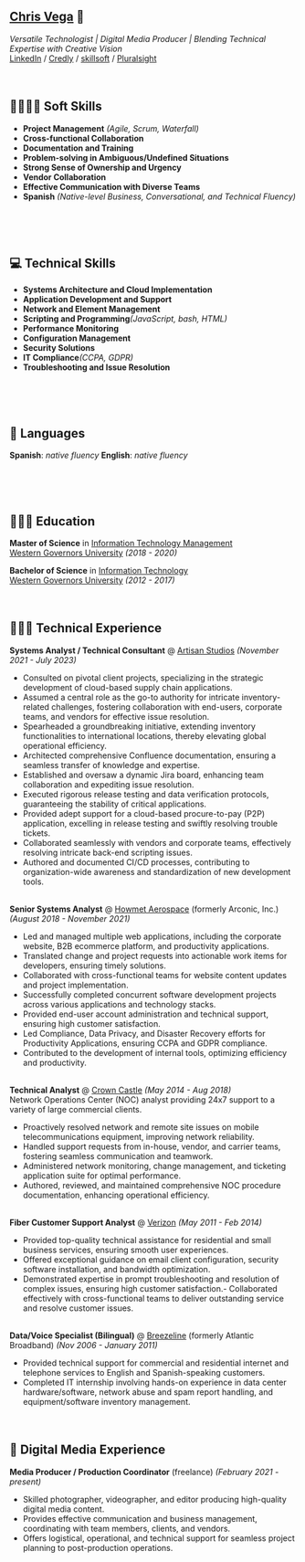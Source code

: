 <!-- toggling button appearance OFF while not actively working on these

  <!-- TESTING || Print button ONE (jsPDF)
    <script src="cv/js/print.js"></script>
    <button id="print-button">Print this! (PDF)</button>
  <!-- TESTING || Print button TWO (html2pdf) 
    <button id="pdf-button">Generate PDF</button>
    <br>
  <!-- TESTING || Print button THREE (browser) 
    <button id="pdf-button3">G3nerate PDF</button>
    <br>
  <!-- TESTING || Dark Mode button 
    <button id="dark-mode-toggle" onclick="toggleDarkMode()">toggle dark mode</button>

<br><br><br> 

-->

## [Chris Vega](mailto:chris@twop0intfive.xyz) 📧

_Versatile Technologist | Digital Media Producer | Blending Technical Expertise with Creative Vision_ <br>
[LinkedIn](https://www.linkedin.com/in/chrisevega/) / [Credly](https://www.credly.com/users/christian-vega.3c10d314/badges) / [skillsoft](https://skillsoft.digitalbadges.skillsoft.com/profile/christianvega767921/wallet) / [Pluralsight](https://app.pluralsight.com/profile/twop0intfive) <br><br><br>



## 🫱🏽‍🫲🏿 Soft Skills

- **Project Management** _(Agile, Scrum, Waterfall)_
- **Cross-functional Collaboration**
- **Documentation and Training**
- **Problem-solving in Ambiguous/Undefined Situations**
- **Strong Sense of Ownership and Urgency**
- **Vendor Collaboration**
- **Effective Communication with Diverse Teams**
- **Spanish** _(Native-level Business, Conversational, and Technical Fluency)_

<br><br><br>



## 💻 Technical Skills

- **Systems Architecture and Cloud Implementation**
- **Application Development and Support**
- **Network and Element Management**
- **Scripting and Programming**_(JavaScript, bash, HTML)_
- **Performance Monitoring**
- **Configuration Management**
- **Security Solutions**
- **IT Compliance**_(CCPA, GDPR)_
- **Troubleshooting and Issue Resolution**

<br><br><br>



## 🔡 Languages

**Spanish**: _native fluency_
**English**: _native fluency_

<br><br><br>



## 👨🏻‍🎓 Education

**Master of Science** in [Information Technology Management](https://www.wgu.edu/online-it-degrees/information-technology-management-masters-program.html)<br>
[Western Governors University](https://www.wgu.edu/) _(2018 - 2020)_ <br>

**Bachelor of Science** in [Information Technology](https://www.wgu.edu/online-it-degrees/information-technology-bachelors-program.html)<br>
[Western Governors University](https://www.wgu.edu/) _(2012 - 2017)_
<br><br><br>



## 👨🏻‍💻 Technical Experience

**Systems Analyst / Technical Consultant** @ [Artisan Studios](https://www.artisan-studios.com) _(November 2021 - July 2023)_ <br>
  - Consulted on pivotal client projects, specializing in the strategic development of cloud-based supply chain applications.
  - Assumed a central role as the go-to authority for intricate inventory-related challenges, fostering collaboration with end-users, corporate teams, and vendors for effective issue resolution.
  - Spearheaded a groundbreaking initiative, extending inventory functionalities to international locations, thereby elevating global operational efficiency.
  - Architected comprehensive Confluence documentation, ensuring a seamless transfer of knowledge and expertise.
  - Established and oversaw a dynamic Jira board, enhancing team collaboration and expediting issue resolution.
  - Executed rigorous release testing and data verification protocols, guaranteeing the stability of critical applications.
  - Provided adept support for a cloud-based procure-to-pay (P2P) application, excelling in release testing and swiftly resolving trouble tickets.
  - Collaborated seamlessly with vendors and corporate teams, effectively resolving intricate back-end scripting issues.
  - Authored and documented CI/CD processes, contributing to organization-wide awareness and standardization of new development tools. 
<br><br>

**Senior Systems Analyst** @ [Howmet Aerospace](https://www.howmet.com/) (formerly Arconic, Inc.) _(August 2018 - November 2021)_ <br>
  - Led and managed multiple web applications, including the corporate website, B2B ecommerce platform, and productivity applications.
  - Translated change and project requests into actionable work items for developers, ensuring timely solutions.
  - Collaborated with cross-functional teams for website content updates and project implementation.
  - Successfully completed concurrent software development projects across various applications and technology stacks. 
  - Provided end-user account administration and technical support, ensuring high customer satisfaction.
  - Led Compliance, Data Privacy, and Disaster Recovery efforts for Productivity Applications, ensuring CCPA and GDPR compliance.
  - Contributed to the development of internal tools, optimizing efficiency and productivity.
<br><br>

**Technical Analyst** @ [Crown Castle](http://www.crowncastle.com/) _(May 2014 - Aug 2018)_ <br>
Network Operations Center (NOC) analyst providing 24x7 support to a variety of large commercial clients. <br>
  - Proactively resolved network and remote site issues on mobile telecommunications equipment, improving network reliability.
  - Handled support requests from in-house, vendor, and carrier teams, fostering seamless communication and teamwork.
  - Administered network monitoring, change management, and ticketing application suite for optimal performance.
  - Authored, reviewed, and maintained comprehensive NOC procedure documentation, enhancing operational efficiency.
<br><br>

**Fiber Customer Support Analyst** @ [Verizon](https://www.verizon.com/) _(May 2011 - Feb 2014)_ <br>
  - Provided top-quality technical assistance for residential and small business services, ensuring smooth user experiences.
  - Offered exceptional guidance on email client configuration, security software installation, and bandwidth optimization.
  - Demonstrated expertise in prompt troubleshooting and resolution of complex issues, ensuring high customer satisfaction.- Collaborated effectively with cross-functional teams to deliver outstanding service and resolve customer issues.
<br><br>

**Data/Voice Specialist (Bilingual)** @ [Breezeline](https://www.breezeline.com/) (formerly Atlantic Broadband) _(Nov 2006 - January 2011)_ <br>
  - Provided technical support for commercial and residential internet and telephone services to English and Spanish-speaking customers.
  - Completed IT internship involving hands-on experience in data center hardware/software, network abuse and spam report handling, and equipment/software inventory management.
<br><br><br>
    
  
  
## 🎥 Digital Media Experience

**Media Producer / Production Coordinator** (freelance) _(February 2021 - present)_ <br>
  - Skilled photographer, videographer, and editor producing high-quality digital media content.
  - Provides effective communication and business management, coordinating with team members, clients, and vendors.
  - Offers logistical, operational, and technical support for seamless project planning to post-production operations.